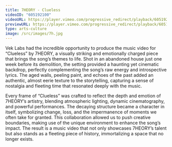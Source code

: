 ```yaml
---
title: 7HEORY - Clueless
videoID: "605192100"
videoURL: https://player.vimeo.com/progressive_redirect/playback/605192100/rendition/1080p/file.mp4?loc=external&signature=132863d0d0d9771bd8826f7b62ccdba6f1876a9f44ec21135b3fa354f3eb6575&user_id=222329173
previewURL: https://player.vimeo.com/progressive_redirect/playback/605192100/rendition/540p/file.mp4?loc=external&signature=389675327a177ec06b40cabdf78d2d8642c449da074ec90b2e6aca8443842327&user_id=222329173
type: arts-culture
image: /src/images/7h.jpg
---
```

Vek Labs had the incredible opportunity to produce the music video for “Clueless” by 7HEORY, a visually striking and emotionally charged piece that brings the song’s themes to life. Shot in an abandoned house just one week before its demolition, the setting provided a haunting yet cinematic backdrop, perfectly complementing the song’s raw energy and introspective lyrics. The aged walls, peeling paint, and echoes of the past added an authentic, almost eerie texture to the storytelling, capturing a sense of nostalgia and fleeting time that resonated deeply with the music.

Every frame of “Clueless” was crafted to reflect the depth and emotion of 7HEORY’s artistry, blending atmospheric lighting, dynamic cinematography, and powerful performances. The decaying structure became a character in itself, symbolizing change, loss, and the impermanence of moments we often take for granted. This collaboration allowed us to push creative boundaries, making use of the unique environment to enhance the song’s impact. The result is a music video that not only showcases 7HEORY’s talent but also stands as a fleeting piece of history, immortalizing a space that no longer exists.
